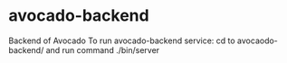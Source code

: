# avocado-backend
Backend of Avocado
To run avocado-backend service:
cd to avocaodo-backend/ and run command ./bin/server
